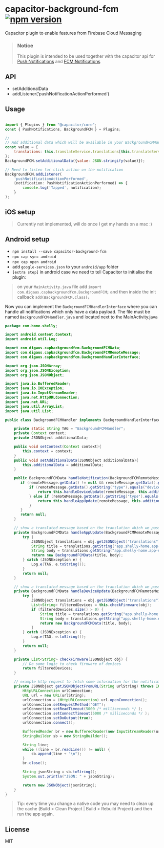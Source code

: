 # capacitor-background-fcm [![npm version](https://badge.fury.io/js/capacitor-background-fcm.svg)](https://badge.fury.io/js/capacitor-background-fcm)

Capacitor plugin to enable features from Firebase Cloud Messaging

> ### Notice
>
> This plugin is intended to be used together with the capacitor api for [Push Notifications](https://capacitor.ionicframework.com/docs/apis/push-notifications) and [FCM Notifications](https://github.com/stewwan/capacitor-fcm).

## API

- setAdditionalData
- addListener('pushNotificationActionPerformed')

## Usage

```js

import { Plugins } from "@capacitor/core";
const { PushNotifications, BackgroundFCM } = Plugins;

//
// Add additional data which will be available in your BackgroundFCMHandler
const value = {
    translations: this.translateService.translations[this.translateService.currentLang]
};
BackgroundFCM.setAdditionalData({value: JSON.stringify(value)});

// Need to listen for click action on the notification
BackgroundFCM.addListener(
    'pushNotificationActionPerformed',
    (notification: PushNotificationActionPerformed) => {
        console.log('Tapped', notification);
    }
);
```
## iOS setup

> Currently not implemented, will do once I get my hands on a mac :)

## Android setup

- `npm install --save capacitor-background-fcm`
- `npx cap sync android`
- `npx cap open android`
- add `google-services.json` to your `android/app` folder
- `[extra step]` in android case we need to tell Capacitor to initialise the plugin:

> on your `MainActivity.java` file add `import com.digaus.capbackgroundfcm.BackgroundFCM;` and then inside the init callback `add(BackgroundFCM.class);`

Now you can implement the `BackgroundFCMHandlerInterface` where you can handle all notifications which only have a data payload. The file must be named `BackgroundFCMHandler.java` and located next to the MainActivity.java

```java
package com.home.shelly;

import android.content.Context;
import android.util.Log;

import com.digaus.capbackgroundfcm.BackgroundFCMData;
import com.digaus.capbackgroundfcm.BackgroundFCMRemoteMessage;
import com.digaus.capbackgroundfcm.BackgroundHandlerInterface;

import org.json.JSONArray;
import org.json.JSONException;
import org.json.JSONObject;

import java.io.BufferedReader;
import java.io.IOException;
import java.io.InputStreamReader;
import java.net.HttpURLConnection;
import java.net.URL;
import java.util.ArrayList;
import java.util.List;

public class BackgroundFCMHandler implements BackgroundHandlerInterface {

    private static String TAG = "BackgroundFCMHandler";
    private Context context;
    private JSONObject additionalData;

    public void setContext(Context context){
        this.context = context;
    }
    public void setAdditionalData(JSONObject additionalData){
        this.additionalData = additionalData;
    }

    public BackgroundFCMData handleNotification(BackgroundFCMRemoteMessage remoteMessage) {
       if (remoteMessage.getData() != null && remoteMessage.getData().getString("type") != null) {
           if (remoteMessage.getData().getString("type").equals("device-update2")) {
               return this.handleDeviceUpdate(remoteMessage, this.additionalData);
           } else if (remoteMessage.getData().getString("type").equals("app-update2")) {
               return this.handleAppUpdate(remoteMessage, this.additionalData);
           }
       }
       return null;
    }

    // show a translated message based on the translation which we passed with setAdditionalData
    private BackgroundFCMData handleAppUpdate(BackgroundFCMRemoteMessage remoteMessage, JSONObject obj) {
        try {
            JSONObject translations = obj.getJSONObject("translations");
            String title = translations.getString("app.shelly-home.app-update.update.label");
            String body = translations.getString("app.shelly-home.app-update.update-installed.label");
            return new BackgroundFCMData(title, body);
        } catch (JSONException e) {
            Log.e(TAG, e.toString());
        }
        return null;
    }

    // show a translated message based on the translation which we passed with setAdditionalData and some information about devices
    private BackgroundFCMData handleDeviceUpdate(BackgroundFCMRemoteMessage remoteMessage, JSONObject obj) {
        try {
            JSONObject translations = obj.getJSONObject("translations");
            List<String> filteredDevices = this.checkFirmware(obj);
            if (filteredDevices.size() > 0) {
                String title = translations.getString("app.shelly-home.device-update.update.label");
                String body = translations.getString("app.shelly-home.device-update.available.label").replace("{{count}}", filteredDevices.size() + "");
                return new BackgroundFCMData(title, body);
            }
        } catch (JSONException e) {
            Log.e(TAG, e.toString());
        }
        return null;
    }

    private List<String> checkFirmware(JSONObject obj) {
        // Do some logic to check firmware of devices
        return filteredDevices;
    }

    // example http request to fetch some information for the notification
    private JSONObject getJSONObjectFromURL(String urlString) throws IOException, JSONException {
        HttpURLConnection urlConnection;
        URL url = new URL(urlString);
        urlConnection = (HttpURLConnection) url.openConnection();
        urlConnection.setRequestMethod("GET");
        urlConnection.setReadTimeout(5000 /* milliseconds */ );
        urlConnection.setConnectTimeout(5000 /* milliseconds */ );
        urlConnection.setDoOutput(true);
        urlConnection.connect();

        BufferedReader br = new BufferedReader(new InputStreamReader(url.openStream()));
        StringBuilder sb = new StringBuilder();

        String line;
        while ((line = br.readLine()) != null) {
            sb.append(line + "\n");
        }
        br.close();

        String jsonString = sb.toString();
        System.out.println("JSON: " + jsonString);

        return new JSONObject(jsonString);
    }
}
```

> Tip: every time you change a native code you may need to clean up the cache (Build > Clean Project | Build > Rebuild Project) and then run the app again.


## License

MIT
